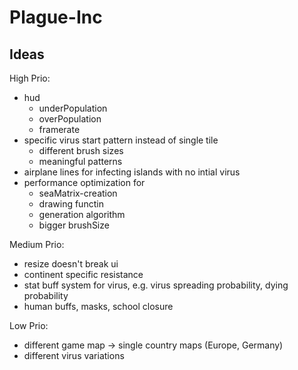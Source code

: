 # Plague-Inc

## Ideas
High Prio:
* hud
  * underPopulation
  * overPopulation
  * framerate
* specific virus start pattern instead of single tile
  * different brush sizes
  * meaningful patterns
* airplane lines for infecting islands with no intial virus
* performance optimization for
  * seaMatrix-creation
  * drawing functin
  * generation algorithm
  * bigger brushSize

Medium Prio:
* resize doesn't break ui
* continent specific resistance
* stat buff system for virus, e.g. virus spreading probability, dying probability
* human buffs, masks, school closure

Low Prio:
* different game map -> single country maps (Europe, Germany)
* different virus variations
